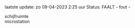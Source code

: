laatste update: 
zo 09-04-2023  2:25   uur 
Status: FAALT - fout - 
<div class="service Y">schijfruimte</div><div class="service R">microstation</div>